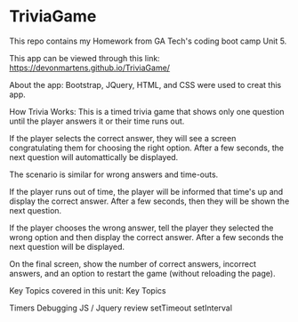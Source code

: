 # TriviaGame
This repo contains my Homework from GA Tech's coding boot camp Unit 5. 

This app can be viewed through this link:
 https://devonmartens.github.io/TriviaGame/

About the app:
Bootstrap, JQuery, HTML, and CSS were used to creat this app.

How Trivia Works:
This is a timed trivia game that shows only one question until the player answers it or their time runs out.


If the player selects the correct answer, they will see a screen congratulating them for choosing the right option. After a few seconds, the next question will automattically be displayed.


The scenario is similar for wrong answers and time-outs.

If the player runs out of time, the player will be informed that time's up and display the correct answer. After a few seconds, then they will be shown the next question.

If the player chooses the wrong answer, tell the player they selected the wrong option and then display the correct answer. After a few seconds the next question will be displayed.


On the final screen, show the number of correct answers, incorrect answers, and an option to restart the game (without reloading the page).


Key Topics covered in this unit:
Key Topics

Timers
Debugging
JS / Jquery review
setTimeout
setInterval
